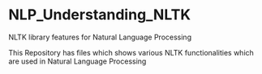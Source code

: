 # NLP_Understanding_NLTK
NLTK library features for Natural Language Processing


This Repository has files which shows various NLTK functionalities which are used in Natural Language Processing
